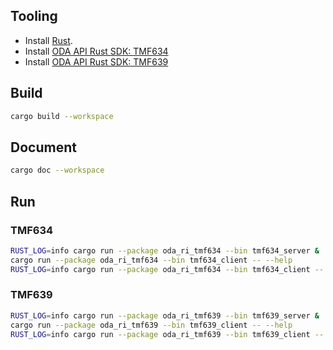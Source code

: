 ## Tooling
* Install [Rust](https://www.rust-lang.org/tools/install).
* Install [ODA API Rust SDK: TMF634](https://github.com/oda-components/oda-api-sdk-rust#tmf634)
* Install [ODA API Rust SDK: TMF639](https://github.com/oda-components/oda-api-sdk-rust#tmf639)

## Build
```bash
cargo build --workspace
```

## Document
```bash
cargo doc --workspace
```

## Run

### TMF634
```bash
RUST_LOG=info cargo run --package oda_ri_tmf634 --bin tmf634_server &
cargo run --package oda_ri_tmf634 --bin tmf634_client -- --help
RUST_LOG=info cargo run --package oda_ri_tmf634 --bin tmf634_client -- --host localhost ListResourceSpecification
```

### TMF639
```bash
RUST_LOG=info cargo run --package oda_ri_tmf639 --bin tmf639_server &
cargo run --package oda_ri_tmf639 --bin tmf639_client -- --help
RUST_LOG=info cargo run --package oda_ri_tmf639 --bin tmf639_client -- --host localhost ListResource
```

